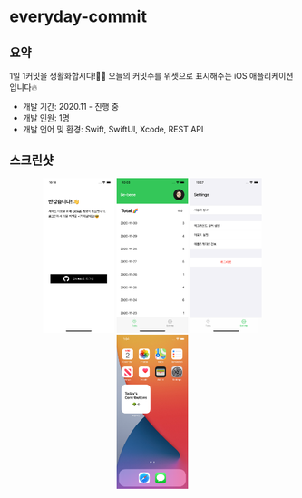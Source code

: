 # everyday-commit

## 요약

1일 1커밋을 생활화합시다!👩‍💻 오늘의 커밋수를 위젯으로 표시해주는 iOS 애플리케이션입니다🔥

- 개발 기간: 2020.11 - 진행 중
- 개발 인원: 1명
- 개발 언어 및 환경: Swift, SwiftUI, Xcode, REST API


## 스크린샷

<div style="text-align: center;">
	<img src="./screenshots/login.png" width="25%">
	<img src="./screenshots/main.png" width="25%">
	<img src="./screenshots/settings.png" width="25%">
	<img src="./screenshots/widget.png" width="25%">
</div>